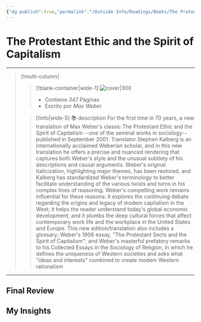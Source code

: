 ```yaml
---
{"dg-publish":true,"permalink":"/Outside Info/Readings/Books/The Protestant Ethic and the Spirit of Capitalism/","title":"The Protestant Ethic and the Spirit of Capitalism","created":"Monday, 2023-10-02, 12:51:07 pm","updated":"2023-10-02T12:51"}
---
```



# The Protestant Ethic and the Spirit of Capitalism
- - -
> [!multi-column]
> 
> > [!blank-container|wide-1]
> >  ![cover|300](http://books.google.com/books/content?id=6CK2hacFggcC&printsec=frontcover&img=1&zoom=1&edge=curl&source=gbs_api)
> >- Contiene *347* Páginas
> >- Escrito por *Max Weber*
> 
> > [!info|wide-5] 📚 description
> > For the first time in 70 years, a new translation of Max Weber's classic The Protestant Ethic and the Spirit of Capitalism --one of the seminal works in sociology-- published in September 2001. Translator Stephen Kalberg is an internationally acclaimed Weberian scholar, and in this new translation he offers a precise and nuanced rendering that captures both Weber's style and the unusual subtlety of his descriptions and causal arguments. Weber's original italicization, highlighting major themes, has been restored, and Kalberg has standardized Weber's terminology to better facilitate understanding of the various twists and turns in his complex lines of reasoning. Weber's compelling work remains influential for these reasons: it explores the continuing debate regarding the origins and legacy of modem capitalism in the West; it helps the reader understand today's global economic development; and it plumbs the deep cultural forces that affect contemporary work life and the workplace in the United States and Europe. This new edition/translation also includes a glossary; Weber's 1906 essay, "The Protestant Sects and the Spirit of Capitalism"; and Weber's masterful prefatory remarks to his Collected Essays in the Sociology of Religion, in which he defines the uniqueness of Western societies and asks what "ideas and interests" combined to create modem Western rationalism
> 

- - -

## Final Review

## My Insights